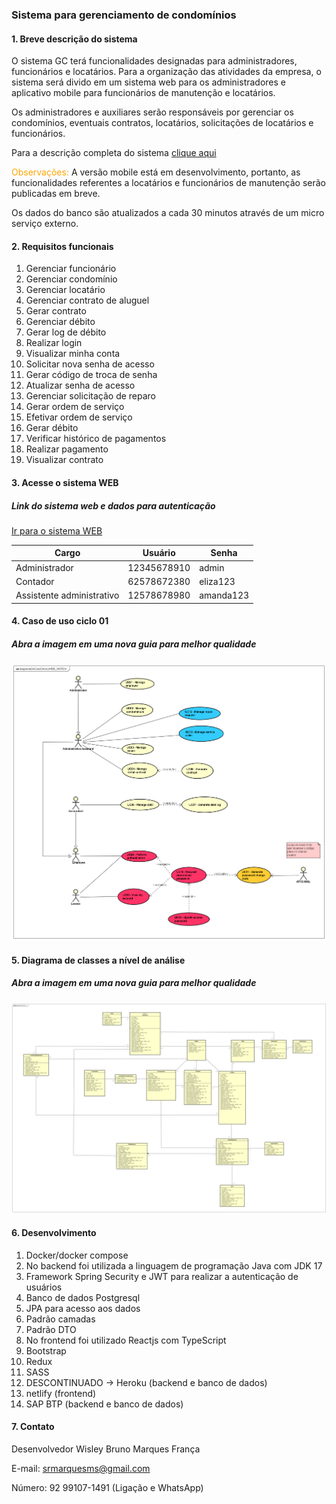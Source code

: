 ### Sistema para gerenciamento de condomínios

#### 1. Breve descrição do sistema
O sistema GC terá funcionalidades designadas para administradores, funcionários e locatários. Para a organização das atividades da empresa, o sistema será divido em um sistema web para os administradores e aplicativo mobile para funcionários de manutenção e locatários. 

Os administradores e auxiliares serão responsáveis por gerenciar os condomínios, eventuais contratos, locatários, solicitações de locatários e funcionários.

Para a descrição completa do sistema [clique aqui](https://drive.google.com/file/d/1FiAllRxepTafrFhMbg82lyrSE0IyKUsh/view?usp=sharing)

<font color="orange">Observações:</font> A versão mobile está em desenvolvimento, portanto, as funcionalidades referentes a locatários e funcionários de manutenção serão publicadas em breve.

Os dados do banco são atualizados a cada 30 minutos através de um micro serviço externo.  

#### 2. Requisitos funcionais

1.	Gerenciar funcionário
2.	Gerenciar condomínio
3.	Gerenciar locatário
4.	Gerenciar contrato de aluguel
5.	Gerar contrato
6.	Gerenciar débito
7.  Gerar log de débito
8.	Realizar login
9.	Visualizar minha conta
10.	Solicitar nova senha de acesso
11.	Gerar código de troca de senha
12.	Atualizar senha de acesso
13.	Gerenciar solicitação de reparo
14.	Gerar ordem de serviço
15.	Efetivar ordem de serviço
16.	Gerar débito
17.	Verificar histórico de pagamentos
18.	Realizar pagamento
19.	Visualizar contrato

#### 3. Acesse o sistema WEB

##### Link do sistema web e dados para autenticação

[Ir para o sistema WEB](https://systemgc.netlify.app/)

| Cargo | Usuário | Senha |
|-------|----------|----------|
| Administrador | 12345678910 | admin | 
| Contador | 62578672380 | eliza123 |
| Assistente administrativo | 12578678980 | amanda123 |


#### 4. Caso de uso ciclo 01
##### Abra a imagem em uma nova guia para melhor qualidade
![Caso de uso](frontend/src/assets/img/DIAGRAMACASODEUSO.png)


#### 5.	Diagrama de classes a nível de análise 
##### Abra a imagem em uma nova guia para melhor qualidade
![Digrama de classes](frontend/src/assets/img/Diagramadeclasses.png)


#### 6.	Desenvolvimento
1. Docker/docker compose
2. No backend foi utilizada a linguagem de programação Java com JDK 17
3. Framework Spring Security e JWT para realizar a autenticação de usuários
4. Banco de dados Postgresql
5. JPA para acesso aos dados
6. Padrão camadas
7. Padrão DTO 
8. No frontend foi utilizado Reactjs com TypeScript 
9. Bootstrap
10. Redux 
11. SASS
12. DESCONTINUADO -> Heroku (backend e banco de dados)
13. netlify (frontend)
14. SAP BTP (backend e banco de dados)

#### 7.	Contato

Desenvolvedor Wisley Bruno Marques França

E-mail: srmarquesms@gmail.com

Número: 92 99107-1491 (Ligação e WhatsApp)
